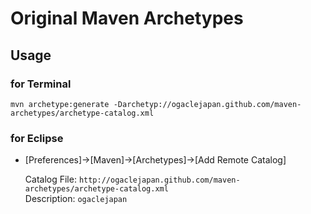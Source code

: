 Original Maven Archetypes
==========================




Usage
----------

### for Terminal

	mvn archetype:generate -Darchetyp://ogaclejapan.github.com/maven-archetypes/archetype-catalog.xml

### for Eclipse

* [Preferences]->[Maven]->[Archetypes]->[Add Remote Catalog]

	Catalog File: `http://ogaclejapan.github.com/maven-archetypes/archetype-catalog.xml`   
	Description: `ogaclejapan`
